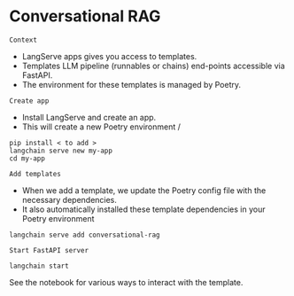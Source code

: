 # Conversational RAG 

`Context`
 
* LangServe apps gives you access to templates.
* Templates LLM pipeline (runnables or chains) end-points accessible via FastAPI.
* The environment for these templates is managed by Poetry.

`Create app`

* Install LangServe and create an app.
* This will create a new Poetry environment /
```
pip install < to add > 
langchain serve new my-app
cd my-app
```

`Add templates`

* When we add a template, we update the Poetry config file with the necessary dependencies.
* It also automatically installed these template dependencies in your Poetry environment
```
langchain serve add conversational-rag
```

`Start FastAPI server`

```
langchain start
```

See the notebook for various ways to interact with the template.